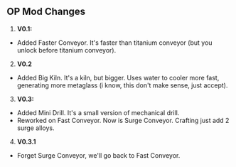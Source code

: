 ## OP Mod Changes

1. **V0.1:**
- Added Faster Conveyor. It's faster than titanium conveyor (but you unlock before titanium conveyor).
2. **V0.2**
- Added Big Kiln. It's a kiln, but bigger. Uses water to cooler more fast, generating more metaglass (i know, this don't make sense, just accept).
3. **V0.3:**
- Added Mini Drill. It's a small version of mechanical drill.
- Reworked on Fast Conveyor. Now is Surge Conveyor. Crafting just add 2 surge alloys.
4. **V0.3.1**
- Forget Surge Conveyor, we'll go back to Fast Conveyor.

